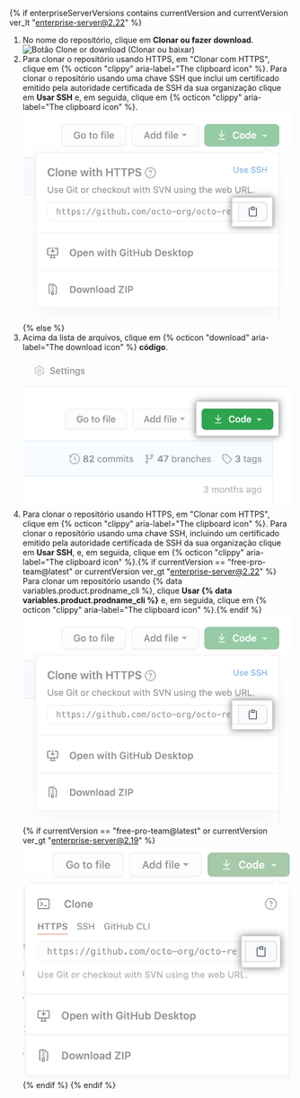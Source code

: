 {% if enterpriseServerVersions contains currentVersion and currentVersion ver_lt "enterprise-server@2.22" %}
1. No nome do repositório, clique em **Clonar ou fazer download**. ![Botão Clone or download (Clonar ou baixar)](/assets/images/help/repository/clone-repo-clone-url-button.png)
2. Para clonar o repositório usando HTTPS, em "Clonar com HTTPS", clique em
{% octicon "clippy" aria-label="The clipboard icon" %}.
Para clonar o repositório usando uma chave SSH que inclui um certificado emitido pela autoridade certificada de SSH da sua organização clique em **Usar SSH** e, em seguida, clique em
{% octicon "clippy" aria-label="The clipboard icon" %}.
![Botão Clone URL (Clonar URL)](/assets/images/help/repository/https-url-clone.png)
{% else %}
1. Acima da lista de arquivos, clique em {% octicon "download" aria-label="The download icon" %} **código**. ![Botão de "Código"](/assets/images/help/repository/code-button.png)
1. Para clonar o repositório usando HTTPS, em "Clonar com HTTPS", clique em
{% octicon "clippy" aria-label="The clipboard icon" %}. Para clonar o repositório usando uma chave SSH, incluindo um certificado emitido pela autoridade certificada de SSH da sua organização clique em **Usar SSH**, e, em seguida, clique em {% octicon "clippy" aria-label="The clipboard icon" %}.{% if currentVersion == "free-pro-team@latest" or currentVersion ver_gt "enterprise-server@2.22" %} Para clonar um repositório usando {% data variables.product.prodname_cli %}, clique **Usar {% data variables.product.prodname_cli %}** e, em seguida, clique em {% octicon "clippy" aria-label="The clipboard icon" %}.{% endif %}
  ![O ícone da área de transferência para copiar a URL para clonar um repositório](/assets/images/help/repository/https-url-clone.png)
  {% if currentVersion == "free-pro-team@latest" or currentVersion ver_gt "enterprise-server@2.19" %}
  ![O ícone da área de transferência para copiar a URL para clonar um repositório com o CLI do GitHub](/assets/images/help/repository/https-url-clone-cli.png){% endif %}
{% endif %}
